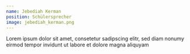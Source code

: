 ```yaml
---
name: Jebediah Kerman
position: Schülersprecher
image: jebediah_kerman.png
---
```

Lorem ipsum dolor sit amet, consetetur sadipscing elitr, sed diam nonumy eirmod tempor invidunt ut labore et dolore magna aliquyam